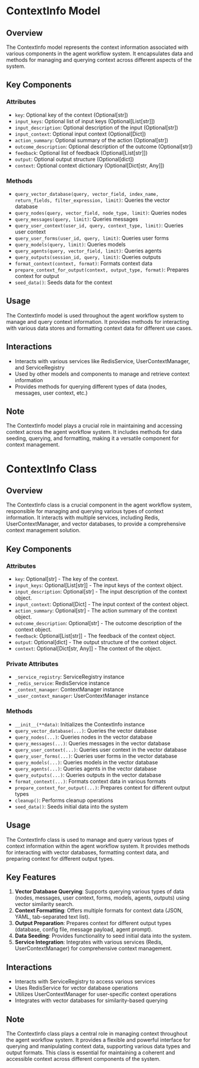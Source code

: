 # ContextInfo Model

## Overview
The ContextInfo model represents the context information associated with various components in the agent workflow system. It encapsulates data and methods for managing and querying context across different aspects of the system.

## Key Components

### Attributes
- `key`: Optional key of the context (Optional[str])
- `input_keys`: Optional list of input keys (Optional[List[str]])
- `input_description`: Optional description of the input (Optional[str])
- `input_context`: Optional input context (Optional[Dict])
- `action_summary`: Optional summary of the action (Optional[str])
- `outcome_description`: Optional description of the outcome (Optional[str])
- `feedback`: Optional list of feedback (Optional[List[str]])
- `output`: Optional output structure (Optional[dict])
- `context`: Optional context dictionary (Optional[Dict[str, Any]])

### Methods
- `query_vector_database(query, vector_field, index_name, return_fields, filter_expression, limit)`: Queries the vector database
- `query_nodes(query, vector_field, node_type, limit)`: Queries nodes
- `query_messages(query, limit)`: Queries messages
- `query_user_context(user_id, query, context_type, limit)`: Queries user context
- `query_user_forms(user_id, query, limit)`: Queries user forms
- `query_models(query, limit)`: Queries models
- `query_agents(query, vector_field, limit)`: Queries agents
- `query_outputs(session_id, query, limit)`: Queries outputs
- `format_context(context, format)`: Formats context data
- `prepare_context_for_output(context, output_type, format)`: Prepares context for output
- `seed_data()`: Seeds data for the context

## Usage
The ContextInfo model is used throughout the agent workflow system to manage and query context information. It provides methods for interacting with various data stores and formatting context data for different use cases.

## Interactions
- Interacts with various services like RedisService, UserContextManager, and ServiceRegistry
- Used by other models and components to manage and retrieve context information
- Provides methods for querying different types of data (nodes, messages, user context, etc.)

## Note
The ContextInfo model plays a crucial role in maintaining and accessing context across the agent workflow system. It includes methods for data seeding, querying, and formatting, making it a versatile component for context management.
# ContextInfo Class

## Overview
The ContextInfo class is a crucial component in the agent workflow system, responsible for managing and querying various types of context information. It interacts with multiple services, including Redis, UserContextManager, and vector databases, to provide a comprehensive context management solution.

## Key Components

### Attributes
- `key`: Optional[str] - The key of the context.
- `input_keys`: Optional[List[str]] - The input keys of the context object.
- `input_description`: Optional[str] - The input description of the context object.
- `input_context`: Optional[Dict] - The input context of the context object.
- `action_summary`: Optional[str] - The action summary of the context object.
- `outcome_description`: Optional[str] - The outcome description of the context object.
- `feedback`: Optional[List[str]] - The feedback of the context object.
- `output`: Optional[dict] - The output structure of the context object.
- `context`: Optional[Dict[str, Any]] - The context of the object.

### Private Attributes
- `_service_registry`: ServiceRegistry instance
- `_redis_service`: RedisService instance
- `_context_manager`: ContextManager instance
- `_user_context_manager`: UserContextManager instance

### Methods
- `__init__(**data)`: Initializes the ContextInfo instance
- `query_vector_database(...)`: Queries the vector database
- `query_nodes(...)`: Queries nodes in the vector database
- `query_messages(...)`: Queries messages in the vector database
- `query_user_context(...)`: Queries user context in the vector database
- `query_user_forms(...)`: Queries user forms in the vector database
- `query_models(...)`: Queries models in the vector database
- `query_agents(...)`: Queries agents in the vector database
- `query_outputs(...)`: Queries outputs in the vector database
- `format_context(...)`: Formats context data in various formats
- `prepare_context_for_output(...)`: Prepares context for different output types
- `cleanup()`: Performs cleanup operations
- `seed_data()`: Seeds initial data into the system

## Usage
The ContextInfo class is used to manage and query various types of context information within the agent workflow system. It provides methods for interacting with vector databases, formatting context data, and preparing context for different output types.

## Key Features
1. **Vector Database Querying**: Supports querying various types of data (nodes, messages, user context, forms, models, agents, outputs) using vector similarity search.
2. **Context Formatting**: Offers multiple formats for context data (JSON, YAML, tab-separated text list).
3. **Output Preparation**: Prepares context for different output types (database, config file, message payload, agent prompt).
4. **Data Seeding**: Provides functionality to seed initial data into the system.
5. **Service Integration**: Integrates with various services (Redis, UserContextManager) for comprehensive context management.

## Interactions
- Interacts with ServiceRegistry to access various services
- Uses RedisService for vector database operations
- Utilizes UserContextManager for user-specific context operations
- Integrates with vector databases for similarity-based querying

## Note
The ContextInfo class plays a central role in managing context throughout the agent workflow system. It provides a flexible and powerful interface for querying and manipulating context data, supporting various data types and output formats. This class is essential for maintaining a coherent and accessible context across different components of the system.
